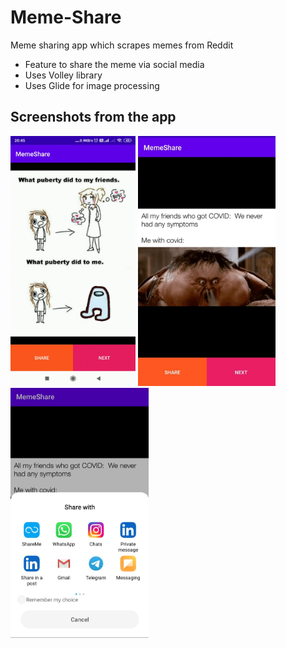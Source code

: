 # Meme-Share
Meme sharing app which scrapes memes from Reddit
* Feature to share the meme via social media
* Uses Volley library
* Uses Glide for image processing

## Screenshots from the app
<img src="https://github.com/amishaagg/Meme-Share/blob/master/WhatsApp%20Video%202021-05-12%20at%2020.46.32.gif" height="400">
<img src="https://github.com/amishaagg/Meme-Share/blob/master/WhatsApp%20Image%202021-05-12%20at%2020.30.14.jpeg" height="400">
<img src="https://github.com/amishaagg/Meme-Share/blob/master/WhatsApp%20Image%202021-05-12%20at%2020.30.14%20(1).jpeg" height="400">



